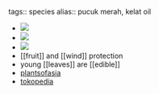 tags:: species
alias:: pucuk merah, kelat oil

- ![](https://peach-geographical-bat-397.mypinata.cloud/ipfs/QmbFoYi5PGCf1WauQBYKxsJRKmdj3Vk3RM1LpJRnPmUFKw)
- ![](https://peach-geographical-bat-397.mypinata.cloud/ipfs/QmUMrm1Wy66VuFXLs27C9yxX2qKzBgvt21m7CXspx9g1yW)
- ![](https://peach-geographical-bat-397.mypinata.cloud/ipfs/QmcSBfdRnMrJxtSP2MmykLhnsJ92oLfMLV1M7TdgSaH12m)
- [[fruit]] and [[wind]] protection
- young [[leaves]] are [[edible]]
- [plantsofasia](http://www.plantsofasia.com/index/syzygium_myrtifolium/0-821)
- [tokopedia](https://www.tokopedia.com/dastintamanhias/pucuk-merah-tanaman-hias-pucuk-merah-syzygium-myrtifolium-1-meter?extParam=ivf%3Dfalse%26src%3Dsearch)